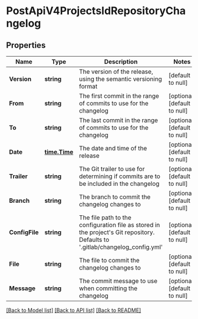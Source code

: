 # PostApiV4ProjectsIdRepositoryChangelog

## Properties
Name | Type | Description | Notes
------------ | ------------- | ------------- | -------------
**Version** | **string** | The version of the release, using the semantic versioning format | [default to null]
**From** | **string** | The first commit in the range of commits to use for the changelog | [optional] [default to null]
**To** | **string** | The last commit in the range of commits to use for the changelog | [optional] [default to null]
**Date** | [**time.Time**](time.Time.md) | The date and time of the release | [optional] [default to null]
**Trailer** | **string** | The Git trailer to use for determining if commits are to be included in the changelog | [optional] [default to null]
**Branch** | **string** | The branch to commit the changelog changes to | [optional] [default to null]
**ConfigFile** | **string** | The file path to the configuration file as stored in the project&#39;s Git repository. Defaults to &#39;.gitlab/changelog_config.yml&#39; | [optional] [default to null]
**File** | **string** | The file to commit the changelog changes to | [optional] [default to null]
**Message** | **string** | The commit message to use when committing the changelog | [optional] [default to null]

[[Back to Model list]](../README.md#documentation-for-models) [[Back to API list]](../README.md#documentation-for-api-endpoints) [[Back to README]](../README.md)


